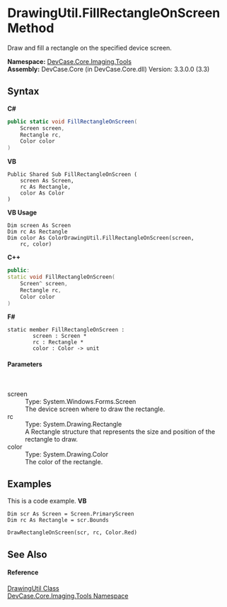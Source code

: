# DrawingUtil.FillRectangleOnScreen Method 
 

Draw and fill a rectangle on the specified device screen.

**Namespace:**&nbsp;<a href="N_DevCase_Core_Imaging_Tools">DevCase.Core.Imaging.Tools</a><br />**Assembly:**&nbsp;DevCase.Core (in DevCase.Core.dll) Version: 3.3.0.0 (3.3)

## Syntax

**C#**<br />
``` C#
public static void FillRectangleOnScreen(
	Screen screen,
	Rectangle rc,
	Color color
)
```

**VB**<br />
``` VB
Public Shared Sub FillRectangleOnScreen ( 
	screen As Screen,
	rc As Rectangle,
	color As Color
)
```

**VB Usage**<br />
``` VB Usage
Dim screen As Screen
Dim rc As Rectangle
Dim color As ColorDrawingUtil.FillRectangleOnScreen(screen, 
	rc, color)
```

**C++**<br />
``` C++
public:
static void FillRectangleOnScreen(
	Screen^ screen, 
	Rectangle rc, 
	Color color
)
```

**F#**<br />
``` F#
static member FillRectangleOnScreen : 
        screen : Screen * 
        rc : Rectangle * 
        color : Color -> unit 

```


#### Parameters
&nbsp;<dl><dt>screen</dt><dd>Type: System.Windows.Forms.Screen<br />The device screen where to draw the rectangle.</dd><dt>rc</dt><dd>Type: System.Drawing.Rectangle<br />A Rectangle structure that represents the size and position of the rectangle to draw.</dd><dt>color</dt><dd>Type: System.Drawing.Color<br />The color of the rectangle.</dd></dl>

## Examples
This is a code example. 
**VB**<br />
``` VB
Dim scr As Screen = Screen.PrimaryScreen
Dim rc As Rectangle = scr.Bounds

DrawRectangleOnScreen(scr, rc, Color.Red)
```


## See Also


#### Reference
<a href="T_DevCase_Core_Imaging_Tools_DrawingUtil">DrawingUtil Class</a><br /><a href="N_DevCase_Core_Imaging_Tools">DevCase.Core.Imaging.Tools Namespace</a><br />
